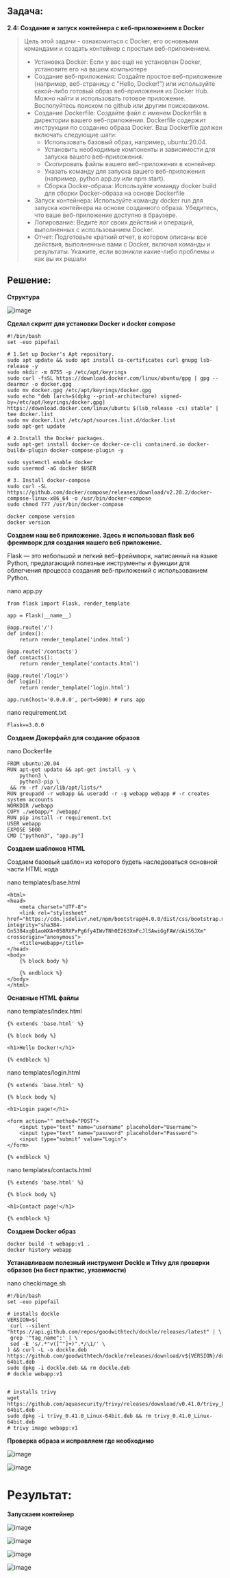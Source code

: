## Задача:

**2.4: Создание и запуск контейнера с веб-приложением в Docker**

> Цель этой задачи - ознакомиться с Docker, его основными командами и создать контейнер с простым веб-приложением.
>
> - Установка Docker: Если у вас ещё не установлен Docker, установите его на вашем компьютере
> - Создание веб-приложения: Создайте простое веб-приложение (например, веб-страницу с "Hello, Docker!") или используйте какой-либо готовый образ веб-приложения из Docker Hub. Можно найти и использовать готовое приложение. Восполуйтесь поиском по github или другим поисковиком.
> - Создание Dockerfile: Создайте файл с именем Dockerfile в директории вашего веб-приложения. Dockerfile содержит инструкции по созданию образа Docker. Ваш Dockerfile должен включать следующие шаги:
>   - Использовать базовый образ, например, ubuntu:20.04.
>   - Установить необходимые компоненты и зависимости для запуска вашего веб-приложения.
>   - Скопировать файлы вашего веб-приложения в контейнер.
>   - Указать команду для запуска вашего веб-приложения (например, python app.py или npm start).
>   - Сборка Docker-образа: Используйте команду docker build для сборки Docker-образа на основе Dockerfile
> - Запуск контейнера: Используйте команду docker run для запуска контейнера на основе созданного образа. Убедитесь, что ваше веб-приложение доступно в браузере.
> - Логирование: Ведите лог своих действий и операций, выполненных с использованием Docker.
> - Отчет: Подготовьте краткий отчет, в котором описаны все действия, выполненные вами с Docker, включая команды и результаты. Укажите, если возникли какие-либо проблемы и как вы их решали

## Решение:

**Структура**

![image](img/structure.PNG)

**Сделал скрипт для установки Docker и docker compose**

```
#!/bin/bash
set -euo pipefail

# 1.Set up Docker's Apt repository.
sudo apt update && sudo apt install ca-certificates curl gnupg lsb-release -y
sudo mkdir -m 0755 -p /etc/apt/keyrings
sudo curl -fsSL https://download.docker.com/linux/ubuntu/gpg | gpg --dearmor -o docker.gpg
sudo mv docker.gpg /etc/apt/keyrings/docker.gpg
sudo echo "deb [arch=$(dpkg --print-architecture) signed-by=/etc/apt/keyrings/docker.gpg] https://download.docker.com/linux/ubuntu $(lsb_release -cs) stable" | tee docker.list
sudo mv docker.list /etc/apt/sources.list.d/docker.list
sudo apt-get update

# 2.Install the Docker packages.
sudo apt-get install docker-ce docker-ce-cli containerd.io docker-buildx-plugin docker-compose-plugin -y

sudo systemctl enable docker
sudo usermod -aG docker $USER

# 3. Install docker-compose
sudo curl -SL https://github.com/docker/compose/releases/download/v2.20.2/docker-compose-linux-x86_64 -o /usr/bin/docker-compose
sudo chmod 777 /usr/bin/docker-compose

docker compose version
docker version
```

**Создаем наш веб приложение. Здесь я использовал flask веб фреимворк для создания нашего веб приложение.**

Flask — это небольшой и легкий веб-фреймворк, написанный на языке Python, предлагающий полезные инструменты и функции для облегчения процесса создания веб-приложений с использованием Python.

nano app.py

```
from flask import Flask, render_template

app = Flask(__name__)

@app.route('/')
def index():
    return render_template('index.html')

@app.route('/contacts')
def contacts():
    return render_template('contacts.html')

@app.route('/login')
def login():
    return render_template('login.html')

app.run(host='0.0.0.0', port=5000) # runs app
```

nano requirement.txt

```
Flask==3.0.0
```

**Создаем Докерфайл для создание образов**

nano Dockerfile

```
FROM ubuntu:20.04
RUN apt-get update && apt-get install -y \
    python3 \
    python3-pip \
 && rm -rf /var/lib/apt/lists/*
RUN groupadd -r webapp && useradd -r -g webapp webapp # -r creates system accounts
WORKDIR /webapp
COPY ./webapp/* /webapp/
RUN pip install -r requirement.txt
USER webapp
EXPOSE 5000
CMD ["python3", "app.py"]
```

**Создаем шаблонов HTML**

Создаем базовый шаблон из которого будеть наследоваться основной части HTML кода

nano templates/base.html

```
<html>
<head>
    <meta charset="UTF-8">
    <link rel="stylesheet" href="https://cdn.jsdelivr.net/npm/bootstrap@4.0.0/dist/css/bootstrap.min.css" integrity="sha384-Gn5384xqQ1aoWXA+058RXPxPg6fy4IWvTNh0E263XmFcJlSAwiGgFAW/dAiS6JXm" crossorigin="anonymous">
    <title>webapp</title>
</head>
<body>
    {% block body %}

    {% endblock %}
</body>
</html>
```

**Оснавные HTML файлы**

nano templates/index.html

```
{% extends 'base.html' %}

{% block body %}

<h1>Hello Docker!</h1>

{% endblock %}
```

nano templates/login.html

```
{% extends 'base.html' %}

{% block body %}

<h1>Login page!</h1>

<form action="" method="POST">
    <input type="text" name="username" placeholder="Username">
    <input type="text" name="password" placeholder="Password">
    <input type="submit" value="Login">
</form>

{% endblock %}
```

nano templates/contacts.html

```
{% extends 'base.html' %}

{% block body %}

<h1>Contact page!</h1>

{% endblock %}
```

**Создаем Docker образ**

```
docker build -t webapp:v1 .
docker history webapp
```

**Устанавливаем полезный инструмент Dockle и Trivy для проверки образов (на бест практис, уязвимости)**

nano checkimage.sh

```
#!/bin/bash
set -euo pipefail

# installs dockle
VERSION=$(
 curl --silent "https://api.github.com/repos/goodwithtech/dockle/releases/latest" | \
 grep '"tag_name":' | \
 sed -E 's/.*"v([^"]+)".*/\1/' \
) && curl -L -o dockle.deb https://github.com/goodwithtech/dockle/releases/download/v${VERSION}/dockle_${VERSION}_Linux-64bit.deb
sudo dpkg -i dockle.deb && rm dockle.deb
# dockle webapp:v1


# installs trivy
wget https://github.com/aquasecurity/trivy/releases/download/v0.41.0/trivy_0.41.0_Linux-64bit.deb
sudo dpkg -i trivy_0.41.0_Linux-64bit.deb && rm trivy_0.41.0_Linux-64bit.deb
# trivy image webapp:v1

```

**Проверка образа и исправляем где необходимо**

![image](img/dockle.PNG)

![image](img/trivy.PNG)

# Результат:

**Запускаем контейнер**

![image](img/docker_status.PNG)

![image](img/index.PNG)

![image](img/login.PNG)

![image](img/contacts.PNG)
